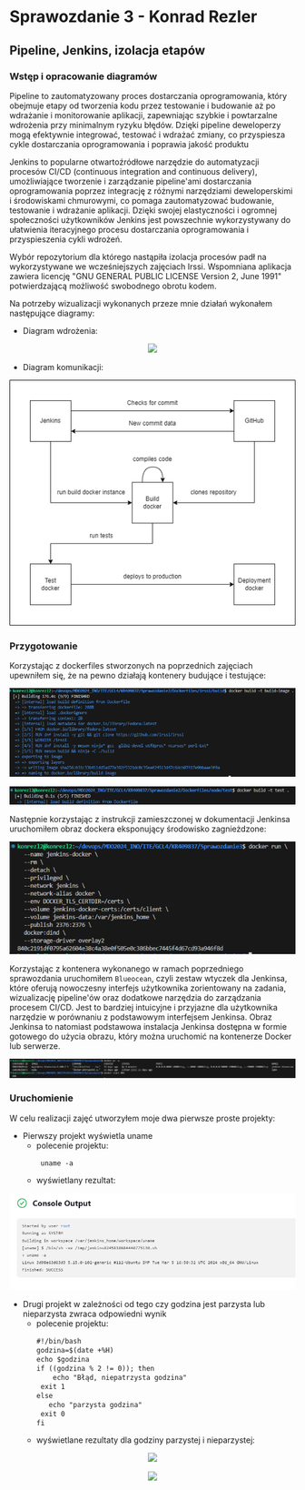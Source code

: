 # Sprawozdanie 3 - Konrad Rezler
## Pipeline, Jenkins, izolacja etapów
### Wstęp i  opracowanie diagramów

Pipeline to zautomatyzowany proces dostarczania oprogramowania, który obejmuje etapy od tworzenia kodu przez testowanie i budowanie aż po wdrażanie i monitorowanie aplikacji, zapewniając szybkie i powtarzalne wdrożenia przy minimalnym ryzyku błędów. Dzięki pipeline deweloperzy mogą efektywnie integrować, testować i wdrażać zmiany, co przyspiesza cykle dostarczania oprogramowania i poprawia jakość produktu

Jenkins to popularne otwartoźródłowe narzędzie do automatyzacji procesów CI/CD (continuous integration and continuous delivery), umożliwiające tworzenie i zarządzanie pipeline'ami dostarczania oprogramowania poprzez integrację z różnymi narzędziami deweloperskimi i środowiskami chmurowymi, co pomaga zautomatyzować budowanie, testowanie i wdrażanie aplikacji. Dzięki swojej elastyczności i ogromnej społeczności użytkowników Jenkins jest powszechnie wykorzystywany do ułatwienia iteracyjnego procesu dostarczania oprogramowania i przyspieszenia cykli wdrożeń.

Wybór repozytorium dla którego nastąpiła izolacja procesów padł na wykorzystywane we wcześniejszych zajęciach Irssi. Wspomniana aplikacja zawiera licencję "GNU GENERAL PUBLIC LICENSE Version 2, June 1991" potwierdzającą możliwość swobodnego obrotu kodem.

Na potrzeby wizualizacji wykonanych przeze mnie działań wykonałem następujące diagramy:
- Diagram wdrożenia:
<p align="center">
 <img src="https://github.com/InzynieriaOprogramowaniaAGH/MDO2024_INO/blob/KR409837/ITE/GCL4/KR409837/Sprawozdanie3/images/Diagram wdrożenia.png">
</p>

- Diagram komunikacji:
<p align="center">
 <img src="https://github.com/InzynieriaOprogramowaniaAGH/MDO2024_INO/blob/KR409837/ITE/GCL4/KR409837/Sprawozdanie3/images/Diagram komunikacji.png">
</p>

### Przygotowanie
Korzystając z dockerfiles stworzonych na poprzednich zajęciach upewniłem się, że na pewno działają kontenery budujące i testujące:
<p align="center">
 <img src="https://github.com/InzynieriaOprogramowaniaAGH/MDO2024_INO/blob/KR409837/ITE/GCL4/KR409837/Sprawozdanie3/images/0.1. Upewnij się, że na pewno działają kontenery budujące i testujące, stworzone na poprzednich zajęciach.png">
</p>

<p align="center">
 <img src="https://github.com/InzynieriaOprogramowaniaAGH/MDO2024_INO/blob/KR409837/ITE/GCL4/KR409837/Sprawozdanie3/images/0.2. Upewnij się, że na pewno działają kontenery budujące i testujące, stworzone na poprzednich zajęciach.png">
</p>

Następnie korzystając z instrukcji zamieszczonej w dokumentacji Jenkinsa uruchomiłem obraz dockera eksponujący środowisko zagnieżdzone:
<p align="center">
 <img src="https://github.com/InzynieriaOprogramowaniaAGH/MDO2024_INO/blob/KR409837/ITE/GCL4/KR409837/Sprawozdanie3/images/1. Uruchom obraz Dockera który eksponuje środowisko zagnieżdżone.png">
</p>

Korzystając z kontenera wykonanego w ramach poprzedniego sprawozdania uruchomiłem `Blueocean`, czyli zestaw wtyczek dla Jenkinsa, które oferują nowoczesny interfejs użytkownika zorientowany na zadania, wizualizację pipeline'ów oraz dodatkowe narzędzia do zarządzania procesem CI/CD. Jest to bardziej intuicyjne i przyjazne dla użytkownika narzędzie w porównaniu z podstawowym interfejsem Jenkinsa. Obraz Jenkinsa to natomiast podstawowa instalacja Jenkinsa dostępna w formie gotowego do użycia obrazu, który można uruchomić na kontenerze Docker lub serwerze.
<p align="center">
 <img src="https://github.com/InzynieriaOprogramowaniaAGH/MDO2024_INO/blob/KR409837/ITE/GCL4/KR409837/Sprawozdanie3/images/3. Uruchom Blueocean.png">
</p>

### Uruchomienie
W celu realizacji zajęć utworzyłem moje dwa pierwsze proste projekty:
- Pierwszy projekt wyświetla uname
  - polecenie projektu:
    ```
     uname -a
    ```
  - wyświetlany rezultat:
<p align="center">
 <img src="https://github.com/InzynieriaOprogramowaniaAGH/MDO2024_INO/blob/KR409837/ITE/GCL4/KR409837/Sprawozdanie3/images/5. uruchomienie projektu.png">
</p>

- Drugi projekt w zależności od tego czy godzina jest parzysta lub nieparzysta zwraca odpowiedni wynik
  - polecenie projektu:
    ```
    #!/bin/bash
    godzina=$(date +%H)
    echo $godzina
    if ((godzina % 2 != 0)); then
	    echo "Błąd, niepatrzysta godzina"
     exit 1
    else 
	   echo "parzysta godzina"
     exit 0
    fi
    ```
  - wyświetlane rezultaty dla godziny parzystej i nieparzystej:
<p align="center">
 <img src="https://github.com/InzynieriaOprogramowaniaAGH/MDO2024_INO/blob/KR409837/ITE/GCL4/KR409837/Sprawozdanie3/images/7.1. Zwrócenie sukcesu bo godzina parzysta.png">
</p>
<p align="center">
 <img src="https://github.com/InzynieriaOprogramowaniaAGH/MDO2024_INO/blob/KR409837/ITE/GCL4/KR409837/Sprawozdanie3/images/7.2. Zwrócenie niesukcesu bo godzina nieparzysta.png">
</p>

